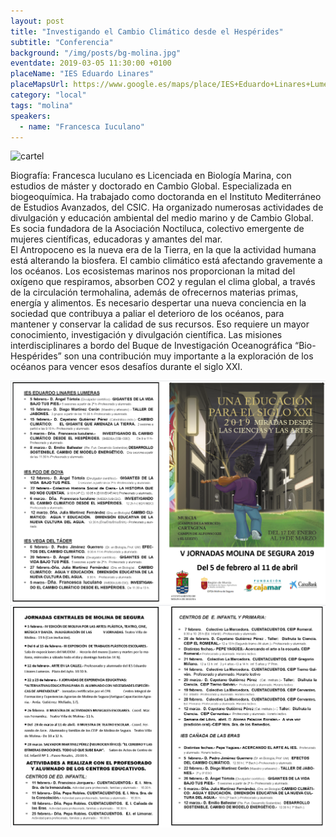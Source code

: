 ```yaml
---
layout: post
title: "Investigando el Cambio Climático desde el Hespérides"
subtitle: "Conferencia"
background: "/img/posts/bg-molina.jpg"
eventdate: 2019-03-05 11:30:00 +0100
placeName: "IES Eduardo Linares"
placeMapsUrl: https://www.google.es/maps/place/IES+Eduardo+Linares+Lumeras/@38.0476469,-1.2068282,17z/data=!3m1!4b1!4m5!3m4!1s0xd6478ab67e52731:0x904bb1f63a013d6d!8m2!3d38.0476469!4d-1.2046395
category: "local"
tags: "molina"
speakers:
  - name: "Francesca Iuculano"
---
```


![cartel](/img/posts/francescaiuculanopng.png)  

Biografía:
Francesca Iuculano es Licenciada en Biología Marina, con estudios de máster y doctorado en Cambio Global. Especializada en biogeoquímica. Ha trabajado como doctoranda en el Instituto Mediterráneo de Estudios Avanzados, del CSIC. Ha organizado numerosas actividades de divulgación y educación ambiental del medio marino y de Cambio Global. Es socia fundadora de la Asociación Noctiluca, colectivo emergente de mujeres científicas, educadoras y amantes del mar.   
El Antropoceno es la nueva era de la Tierra, en la que la actividad humana está alterando la biosfera. El cambio climático está afectando gravemente a los océanos. Los ecosistemas marinos nos proporcionan la mitad del oxígeno que respiramos, absorben CO2 y regulan el clima global, a través de la circulación termohalina, además de ofrecernos materias primas, energía y alimentos. Es necesario despertar una nueva conciencia en la sociedad que contribuya a paliar el deterioro de los océanos, para mantener y conservar la calidad de sus recursos. Eso requiere un mayor conocimiento, investigación y divulgación científica. Las misiones interdisciplinares a bordo del Buque de Investigación Oceanográfica “Bio-Hespérides” son una contribución muy importante a la exploración de los océanos para vencer esos desafíos durante el siglo XXI.


![cartel](/img/posts/1folletomolina.png)
![cartel](/img/posts/2folletomolina.png)
